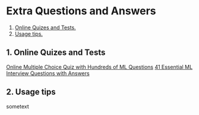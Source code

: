 # Extra Questions and Answers

1. [ Online Quizes and Tests. ](#quiz)
2. [ Usage tips. ](#usage)

<a name="quiz"></a>
## 1. Online Quizes and Tests

[Online Multiple Choice Quiz with Hundreds of ML Questions](http://onlinemlquiz.com/index.php)
[41 Essential ML Interview Questions with Answers](https://www.springboard.com/blog/machine-learning-interview-questions/)


<a name="usage"></a>
## 2. Usage tips

sometext
